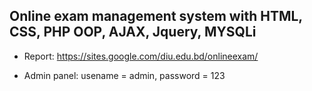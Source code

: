 ## Online exam management system with HTML, CSS, PHP OOP, AJAX, Jquery, MYSQLi

- Report: https://sites.google.com/diu.edu.bd/onlineexam/

- Admin panel:
usename = admin,
password = 123
